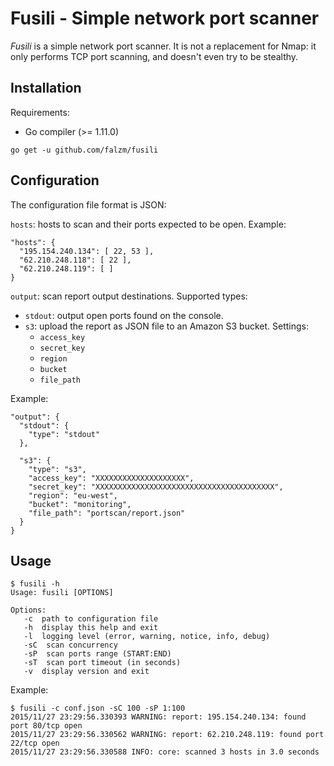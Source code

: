 # Fusili - Simple network port scanner

*Fusili* is a simple network port scanner. It is not a replacement for Nmap: it only performs TCP port scanning, and doesn't even try to be stealthy.

## Installation

Requirements:

 * Go compiler (>= 1.11.0)


```console
go get -u github.com/falzm/fusili
```

## Configuration

The configuration file format is JSON:

`hosts`: hosts to scan and their ports expected to be open. Example:

```
"hosts": {
  "195.154.240.134": [ 22, 53 ],
  "62.210.248.118": [ 22 ],
  "62.210.248.119": [ ]
}
```

`output`: scan report output destinations. Supported types:

* `stdout`: output open ports found on the console.
* `s3`: upload the report as JSON file to an Amazon S3 bucket. Settings:
  * `access_key`
  * `secret_key`
  * `region`
  * `bucket`
  * `file_path`

Example:

```
"output": {
  "stdout": {
    "type": "stdout"
  },

  "s3": {
    "type": "s3",
    "access_key": "XXXXXXXXXXXXXXXXXXXX",
    "secret_key": "XXXXXXXXXXXXXXXXXXXXXXXXXXXXXXXXXXXXXXXX",
    "region": "eu-west",
    "bucket": "monitoring",
    "file_path": "portscan/report.json"
  }
}
```

## Usage

```
$ fusili -h
Usage: fusili [OPTIONS]

Options:
   -c  path to configuration file
   -h  display this help and exit
   -l  logging level (error, warning, notice, info, debug)
   -sC  scan concurrency
   -sP  scan ports range (START:END)
   -sT  scan port timeout (in seconds)
   -v  display version and exit
```

Example:

```
$ fusili -c conf.json -sC 100 -sP 1:100
2015/11/27 23:29:56.330393 WARNING: report: 195.154.240.134: found port 80/tcp open
2015/11/27 23:29:56.330562 WARNING: report: 62.210.248.119: found port 22/tcp open
2015/11/27 23:29:56.330588 INFO: core: scanned 3 hosts in 3.0 seconds
```
